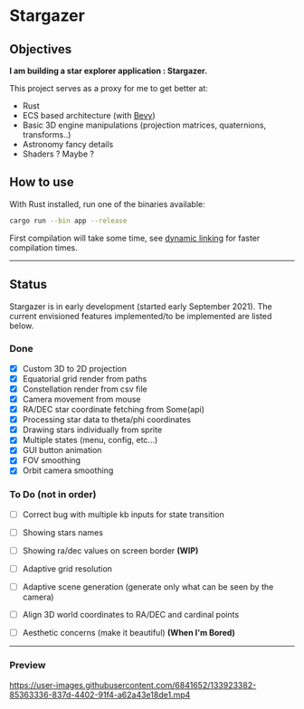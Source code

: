 # Stargazer

## Objectives
**I am building a star explorer application : Stargazer.**

This project serves as a proxy for me to get better at:
- Rust
- ECS based architecture (with [Bevy](https://bevyengine.org))
- Basic 3D engine manipulations (projection matrices, quaternions, transforms..)
- Astronomy fancy details
- Shaders ? Maybe ?

## How to use
With Rust installed, run one of the binaries available:
```bash
cargo run --bin app --release
```
First compilation will take some time, see [dynamic linking](https://bevyengine.org/learn/book/getting-started/setup/) for faster compilation times. 

------------

## Status
Stargazer is in early development (started early September 2021). The current envisioned features implemented/to be implemented are listed below.


### Done
- [x] Custom 3D to 2D projection
- [x] Equatorial grid render from paths
- [x] Constellation render from csv file
- [x] Camera movement from mouse
- [x] RA/DEC star coordinate fetching from Some(api)
- [x] Processing star data to theta/phi coordinates
- [x] Drawing stars individually from sprite
- [x] Multiple states (menu, config, etc...)
- [x] GUI button animation
- [x] FOV smoothing
- [x] Orbit camera smoothing

### To Do (not in order)
- [ ] Correct bug with multiple kb inputs for state transition
- [ ] Showing stars names
- [ ] Showing ra/dec values on screen border **(WIP)**
- [ ] Adaptive grid resolution
- [ ] Adaptive scene generation (generate only what can be seen by the camera)
- [ ] Align 3D world coordinates to RA/DEC and cardinal points
- [ ] Aesthetic concerns (make it beautiful) **(When I'm Bored)**


---------------
### Preview
https://user-images.githubusercontent.com/6841652/133923382-85363336-837d-4402-91f4-a62a43e18de1.mp4


